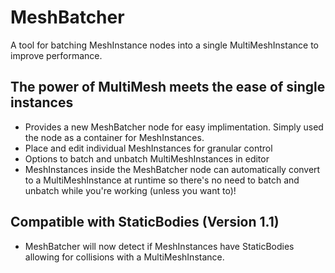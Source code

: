 # MeshBatcher
 A tool for batching MeshInstance nodes into a single MultiMeshInstance to improve performance.

## The power of MultiMesh meets the ease of single instances
- Provides a new MeshBatcher node for easy implimentation. Simply used the node as a container for MeshInstances.
- Place and edit individual MeshInstances for granular control
- Options to batch and unbatch MultiMeshInstances in editor
- MeshInstances inside the MeshBatcher node can automatically convert to a MultiMeshInstance at runtime so there's no need to batch and unbatch while you're working (unless you want to)!

## Compatible with StaticBodies (Version 1.1)
- MeshBatcher will now detect if MeshInstances have StaticBodies allowing for collisions with a MultiMeshInstance.
